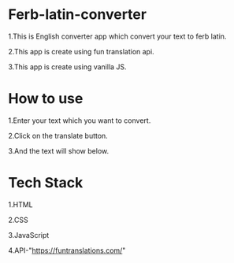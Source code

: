 # Ferb-latin-converter
1.This is English converter app which convert your text to ferb latin.

2.This app is create using fun translation api.

3.This app is create using vanilla JS.

# How to use
1.Enter your text which you want to convert.

2.Click on the translate button.

3.And the text will show below.

# Tech Stack
1.HTML

2.CSS

3.JavaScript

4.API-"https://funtranslations.com/"

 
